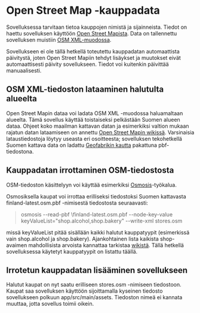 # Open Street Map -kauppadata

Sovelluksessa tarvitaan tietoa kauppojen nimistä ja sijainneista. Tiedot on haettu sovelluksen käyttöön [Open Street Mapista](https://wiki.openstreetmap.org/wiki/Main_Page). Data on tallennettu sovelluksen muistiin [OSM XML-muodossa](https://wiki.openstreetmap.org/wiki/OSM_XML).

Sovellukseen ei ole tällä hetkellä toteutettu kauppadatan automaattista päivitystä, joten Open Street Mapiin tehdyt lisäykset ja muutokset eivät automaattisesti päivity sovellukseen. Tiedot voi kuitenkin päivittää manuaalisesti.

## OSM XML-tiedoston lataaminen halutulta alueelta

Open Street Mapin dataa voi ladata OSM XML -muodossa haluamaltaan alueelta. Tämä sovellus käyttää toistaiseksi pelkästään Suomen alueen dataa. Ohjeet koko maailman kattavan datan ja esimerkiksi valtion mukaan rajatun datan lataamiseen on annettu [Open Street Mapin wikissä](https://wiki.openstreetmap.org/wiki/Planet.osm). Varsinaisia lataustiedostoja löytyy useasta eri osoitteesta; sovelluksen tekohetkellä Suomen kattava data on ladattu [Geofabrikin kautta](https://download.geofabrik.de/europe/finland.html) pakattuna pbf-tiedostona.

## Kauppadatan irrottaminen OSM-tiedostosta

OSM-tiedoston käsittelyyn voi käyttää esimerkiksi [Osmosis](https://wiki.openstreetmap.org/wiki/Osmosis)-työkalua. 

Osmosiksella kaupat voi irrottaa erilliseksi tiedostoksi Suomen kattavasta finland-latest.osm.pbf -nimisestä tiedostosta seuraavasti:

> osmosis --read-pbf \finland-latest.osm.pbf --node-key-value keyValueList="shop.alcohol,shop.bakery" --write-xml stores.osm

missä keyValueList pitää sisällään kaikki halutut kauppatyypit (esimerkissä vain shop.alcohol ja shop.bakery). Ajankohtainen lista kaikista shop-avaimen mahdollisista arvoista kannattaa tarkistaa [wikistä](https://wiki.openstreetmap.org/wiki/Key:shop). Tällä hetkellä sovelluksessa käytetyt kauppatyypit on listattu täällä.

## Irrotetun kauppadatan lisääminen sovellukseen

Halutut kaupat on nyt saatu erilliseen stores.osm -nimiseen tiedostoon. Kaupat saa sovelluksen käyttöön sijoittamalla kyseinen tiedosto sovellukseen polkuun app/src/main/assets. Tiedoston nimeä ei kannata muuttaa, jotta sovellus toimii oikein.
